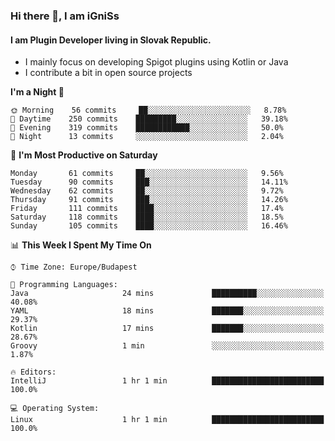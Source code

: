 ### Hi there 👋, I am iGniSs

#### I am Plugin Developer living in Slovak Republic.
- I mainly focus on developing Spigot plugins using Kotlin or Java
- I contribute a bit in open source projects

<!--START_SECTION:waka-->
**I'm a Night 🦉** 

```text
🌞 Morning    56 commits     ██░░░░░░░░░░░░░░░░░░░░░░░   8.78% 
🌆 Daytime    250 commits    █████████░░░░░░░░░░░░░░░░   39.18% 
🌃 Evening    319 commits    ████████████░░░░░░░░░░░░░   50.0% 
🌙 Night      13 commits     ░░░░░░░░░░░░░░░░░░░░░░░░░   2.04%

```
📅 **I'm Most Productive on Saturday** 

```text
Monday       61 commits     ██░░░░░░░░░░░░░░░░░░░░░░░   9.56% 
Tuesday      90 commits     ███░░░░░░░░░░░░░░░░░░░░░░   14.11% 
Wednesday    62 commits     ██░░░░░░░░░░░░░░░░░░░░░░░   9.72% 
Thursday     91 commits     ███░░░░░░░░░░░░░░░░░░░░░░   14.26% 
Friday       111 commits    ████░░░░░░░░░░░░░░░░░░░░░   17.4% 
Saturday     118 commits    ████░░░░░░░░░░░░░░░░░░░░░   18.5% 
Sunday       105 commits    ████░░░░░░░░░░░░░░░░░░░░░   16.46%

```


📊 **This Week I Spent My Time On** 

```text
⌚︎ Time Zone: Europe/Budapest

💬 Programming Languages: 
Java                     24 mins             ██████████░░░░░░░░░░░░░░░   40.08% 
YAML                     18 mins             ███████░░░░░░░░░░░░░░░░░░   29.37% 
Kotlin                   17 mins             ███████░░░░░░░░░░░░░░░░░░   28.67% 
Groovy                   1 min               ░░░░░░░░░░░░░░░░░░░░░░░░░   1.87%

🔥 Editors: 
IntelliJ                 1 hr 1 min          █████████████████████████   100.0%

💻 Operating System: 
Linux                    1 hr 1 min          █████████████████████████   100.0%

```


<!--END_SECTION:waka-->